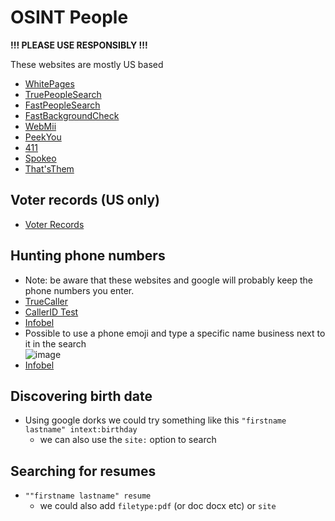 # OSINT People

**!!! PLEASE USE RESPONSIBLY !!!**

These websites are mostly US based

- [WhitePages](https://www.whitepages.com/)
- [TruePeopleSearch](https://www.truepeoplesearch.com/)
- [FastPeopleSearch](https://www.fastpeoplesearch.com/)
- [FastBackgroundCheck](https://www.fastbackgroundcheck.com/)
- [WebMii](https://webmii.com/)
- [PeekYou](https://peekyou.com/)
- [411](https://www.411.com/)
- [Spokeo](https://www.spokeo.com/)
- [That'sThem](https://thatsthem.com/)

## Voter records (US only)

- [Voter Records](https://voterrecords.com/)

## Hunting phone numbers

- Note: be aware that these websites and google will probably keep the phone numbers you enter.
- [TrueCaller](https://www.truecaller.com/)
- [CallerID Test](https://calleridtest.com/)
- [Infobel](https://infobel.com/)
- Possible to use a phone emoji and type a specific name business next to it in the search  
![image](https://user-images.githubusercontent.com/96747355/165971321-bfe035cb-827a-410f-83f1-62529d01d3c9.png)  
- [Infobel](https://www.infobel.com/fr/world)

## Discovering birth date

- Using google dorks we could try something like this `"firstname lastname" intext:birthday`
  - we can also use the `site:` option to search

## Searching for resumes

- `""firstname lastname" resume`
  - we could also add `filetype:pdf` (or doc docx etc) or `site`
